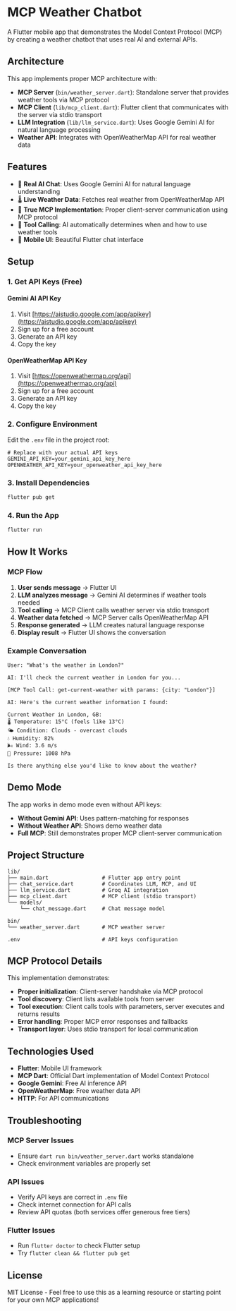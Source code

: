 # MCP Weather Chatbot

A Flutter mobile app that demonstrates the Model Context Protocol (MCP) by creating a weather chatbot that uses real AI and external APIs.

## Architecture

This app implements proper MCP architecture with:

- **MCP Server** (`bin/weather_server.dart`): Standalone server that provides weather tools via MCP protocol
- **MCP Client** (`lib/mcp_client.dart`): Flutter client that communicates with the server via stdio transport
- **LLM Integration** (`lib/llm_service.dart`): Uses Google Gemini AI for natural language processing
- **Weather API**: Integrates with OpenWeatherMap API for real weather data

## Features

- 🤖 **Real AI Chat**: Uses Google Gemini AI for natural language understanding
- 🌡️ **Live Weather Data**: Fetches real weather from OpenWeatherMap API
- 📡 **True MCP Implementation**: Proper client-server communication using MCP protocol
- 🔧 **Tool Calling**: AI automatically determines when and how to use weather tools
- 📱 **Mobile UI**: Beautiful Flutter chat interface

## Setup

### 1. Get API Keys (Free)

#### Gemini AI API Key

1. Visit [https://aistudio.google.com/app/apikey](https://aistudio.google.com/app/apikey)
2. Sign up for a free account
3. Generate an API key
4. Copy the key

#### OpenWeatherMap API Key

1. Visit [https://openweathermap.org/api](https://openweathermap.org/api)
2. Sign up for a free account
3. Generate an API key
4. Copy the key

### 2. Configure Environment

Edit the `.env` file in the project root:

```env
# Replace with your actual API keys
GEMINI_API_KEY=your_gemini_api_key_here
OPENWEATHER_API_KEY=your_openweather_api_key_here
```

### 3. Install Dependencies

```bash
flutter pub get
```

### 4. Run the App

```bash
flutter run
```

## How It Works

### MCP Flow

1. **User sends message** → Flutter UI
2. **LLM analyzes message** → Gemini AI determines if weather tools needed
3. **Tool calling** → MCP Client calls weather server via stdio transport
4. **Weather data fetched** → MCP Server calls OpenWeatherMap API
5. **Response generated** → LLM creates natural language response
6. **Display result** → Flutter UI shows the conversation

### Example Conversation

```
User: "What's the weather in London?"

AI: I'll check the current weather in London for you...

[MCP Tool Call: get-current-weather with params: {city: "London"}]

AI: Here's the current weather information I found:

Current Weather in London, GB:
🌡️ Temperature: 15°C (feels like 13°C)
🌤️ Condition: Clouds - overcast clouds
💧 Humidity: 82%
🌬️ Wind: 3.6 m/s
🔽 Pressure: 1008 hPa

Is there anything else you'd like to know about the weather?
```

## Demo Mode

The app works in demo mode even without API keys:

- **Without Gemini API**: Uses pattern-matching for responses
- **Without Weather API**: Shows demo weather data
- **Full MCP**: Still demonstrates proper MCP client-server communication

## Project Structure

```
lib/
├── main.dart                 # Flutter app entry point
├── chat_service.dart         # Coordinates LLM, MCP, and UI
├── llm_service.dart          # Groq AI integration
├── mcp_client.dart           # MCP client (stdio transport)
└── models/
    └── chat_message.dart     # Chat message model

bin/
└── weather_server.dart       # MCP weather server

.env                          # API keys configuration
```

## MCP Protocol Details

This implementation demonstrates:

- **Proper initialization**: Client-server handshake via MCP protocol
- **Tool discovery**: Client lists available tools from server
- **Tool execution**: Client calls tools with parameters, server executes and returns results
- **Error handling**: Proper MCP error responses and fallbacks
- **Transport layer**: Uses stdio transport for local communication

## Technologies Used

- **Flutter**: Mobile UI framework
- **MCP Dart**: Official Dart implementation of Model Context Protocol
- **Google Gemini**: Free AI inference API
- **OpenWeatherMap**: Free weather data API
- **HTTP**: For API communications

## Troubleshooting

### MCP Server Issues

- Ensure `dart run bin/weather_server.dart` works standalone
- Check environment variables are properly set

### API Issues

- Verify API keys are correct in `.env` file
- Check internet connection for API calls
- Review API quotas (both services offer generous free tiers)

### Flutter Issues

- Run `flutter doctor` to check Flutter setup
- Try `flutter clean && flutter pub get`

## License

MIT License - Feel free to use this as a learning resource or starting point for your own MCP applications!
